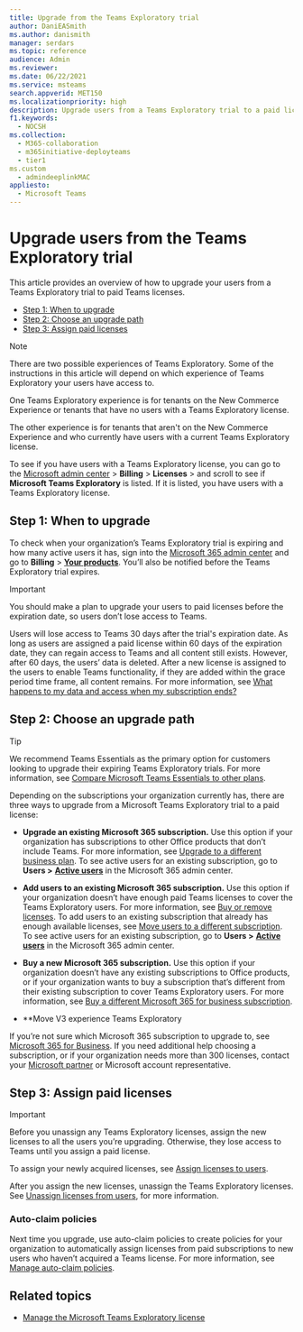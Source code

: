 ```yaml
---
title: Upgrade from the Teams Exploratory trial
author: DaniEASmith
ms.author: danismith
manager: serdars
ms.topic: reference
audience: Admin
ms.reviewer: 
ms.date: 06/22/2021
ms.service: msteams
search.appverid: MET150
ms.localizationpriority: high
description: Upgrade users from a Teams Exploratory trial to a paid license.
f1.keywords: 
  - NOCSH
ms.collection: 
  - M365-collaboration
  - m365initiative-deployteams
  - tier1
ms.custom
  - admindeeplinkMAC
appliesto: 
  - Microsoft Teams
---
```


# Upgrade users from the Teams Exploratory trial

This article provides an overview of how to upgrade your users from a Teams Exploratory trial to paid Teams licenses.

- [Step 1: When to upgrade](#step-1-when-to-upgrade)
- [Step 2: Choose an upgrade path](#step-2-choose-an-upgrade-path)
- [Step 3: Assign paid licenses](#step-3-assign-paid-licenses)

> [!NOTE]
> There are two possible experiences of Teams Exploratory. Some of the instructions in this article will depend on which experience of Teams Exploratory your users have access to.
>
> One Teams Exploratory experience is for tenants on the New Commerce Experience or tenants that have no users with a Teams Exploratory license.
>
> The other experience is for tenants that aren't on the New Commerce Experience and who currently have users with a current Teams Exploratory license.
>
> To see if you have users with a Teams Exploratory license, you can go to the [Microsoft admin center](https://go.microsoft.com/fwlink/p/?linkid=2024339) > **Billing** > **Licenses** > and scroll to see if **Microsoft Teams Exploratory** is listed. If it is listed, you have users with a Teams Exploratory license.

## Step 1: When to upgrade  

To check when your organization’s Teams Exploratory trial is expiring and how many active users it has, sign into the [Microsoft 365 admin center](https://go.microsoft.com/fwlink/p/?linkid=2024339) and go to **Billing** > [**Your products**](https://go.microsoft.com/fwlink/p/?linkid=842054). You’ll also be notified before the Teams Exploratory trial expires.

> [!IMPORTANT]
> You should make a plan to upgrade your users to paid licenses before the expiration date, so users don’t lose access to Teams.
>
> Users will lose access to Teams 30 days after the trial's expiration date. As long as users are assigned a paid license within 60 days of the expiration date, they can regain access to Teams and all content still exists. However, after 60 days, the users’ data is deleted. After a new license is assigned to the users to enable Teams functionality, if they are added within the grace period time frame, all content remains. For more information, see <a href="/microsoft-365/commerce/subscriptions/what-if-my-subscription-expires?view=o365-worldwide" target="_blank">What happens to my data and access when my subscription ends?</a>

## Step 2: Choose an upgrade path

> [!TIP]
> We recommend Teams Essentials as the primary option for customers looking to upgrade their expiring Teams Exploratory trials. For more information, see [Compare Microsoft Teams Essentials to other plans](get-started-with-teams-essentials.md#how-does-microsoft-teams-essentials-compare-to-other-microsoft-teams-plans).

Depending on the subscriptions your organization currently has, there are three ways to upgrade from a Microsoft Teams Exploratory trial to a paid license:

- **Upgrade an existing Microsoft 365 subscription.** Use this option if your organization has subscriptions to other Office products that don’t include Teams. For more information, see <a href="/microsoft-365/commerce/subscriptions/upgrade-to-different-plan?view=o365-worldwide" target="_blank">Upgrade to a different business plan</a>. To see active users for an existing subscription, go to **Users >** <a href="https://go.microsoft.com/fwlink/p/?linkid=834822" target="_blank"><b>Active users</b></a> in the Microsoft 365 admin center.

- **Add users to an existing Microsoft 365 subscription.** Use this option if your organization doesn’t have enough paid Teams licenses to cover the Teams Exploratory users. For more information, see <a href="/microsoft-365/commerce/licenses/buy-licenses?view=o365-worldwide" target="_blank">Buy or remove licenses</a>. To add users to an existing subscription that already has enough available licenses, see <a href="/microsoft-365/commerce/subscriptions/move-users-different-subscription?view=o365-worldwide" target="_blank">Move users to a different subscription</a>. To see active users for an existing subscription, go to **Users >** <a href="https://go.microsoft.com/fwlink/p/?linkid=834822" target="_blank"><b>Active users</b></a> in the Microsoft 365 admin center.

- **Buy a new Microsoft 365 subscription.** Use this option if your organization doesn’t have any existing subscriptions to Office products, or if your organization wants to buy a subscription that’s different from their existing subscription to cover Teams Exploratory users.  For more information, see <a href="/microsoft-365/commerce/try-or-buy-microsoft-365?view=o365-worldwide%22%20\#buy-a-different-subscription" target="_blank">Buy a different Microsoft 365 for business subscription</a>.

- **Move V3 experience Teams Exploratory

If you’re not sure which Microsoft 365 subscription to upgrade to, see <a href="https://www.microsoft.com/microsoft-365/business#coreui-heading-hiatrep" target="_blank">Microsoft 365 for Business</a>. If you need additional help choosing a subscription, or if your organization needs more than 300 licenses, contact your <a href="https://www.microsoft.com/solution-providers/home" target="_blank">Microsoft partner</a> or Microsoft account representative.

## Step 3: Assign paid licenses

> [!IMPORTANT]
> Before you unassign any Teams Exploratory licenses, assign the new licenses to all the users you’re upgrading. Otherwise, they lose access to Teams until you assign a paid license.  

To assign your newly acquired licenses, see <a href="/microsoft-365/admin/manage/assign-licenses-to-users?view=o365-worldwide&viewFallbackFrom=o365-worldwide%22%20%5C" target="_blank">Assign licenses to users</a>.  

After you assign the new licenses, unassign the Teams Exploratory licenses. See <a href="/microsoft-365/admin/manage/remove-licenses-from-users?view=o365-worldwide" target="_blank">Unassign licenses from users</a>, for more information.

### Auto-claim policies

Next time you upgrade, use auto-claim policies to create policies for your organization to automatically assign licenses from paid subscriptions to new users who haven’t acquired a Teams license. For more information, see <a href="/microsoft-365/commerce/licenses/manage-auto-claim-policies?view=o365-worldwide" target="_blank">Manage auto-claim policies</a>.

## Related topics

- [Manage the Microsoft Teams Exploratory license](teams-exploratory.md)
